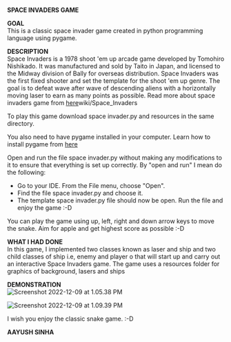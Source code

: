 **SPACE INVADERS GAME**  

**GOAL**  
This is a classic space invader game created in python programming language using pygame.


**DESCRIPTION**  
Space Invaders is a 1978 shoot 'em up arcade game developed by Tomohiro Nishikado. It was manufactured and sold by Taito in Japan, and licensed to the Midway division of Bally for overseas distribution. Space Invaders was the first fixed shooter and set the template for the shoot 'em up genre. The goal is to defeat wave after wave of descending aliens with a horizontally moving laser to earn as many points as possible. Read more about space invaders game from [here](https://en.wikipedia.org/)wiki/Space_Invaders


To play this game download space invader.py and resources in the same directory. 

You also need to have pygame installed in your computer. Learn how to install pygame from [here](https://www.pygame.org/wiki/GettingStarted#Pygame%20Installation)

Open and run the file space invader.py without making any modifications to it to ensure that everything is set up correctly. By "open and run" I mean do the following:
* Go to your IDE. From the File menu, choose "Open".
* Find the file space invader.py and choose it.
* The template space invader.py file should now be open. Run the file and enjoy the game :-D

You can play the game using up, left, right and down arrow keys to move the snake. Aim for apple and get highest score as possible :-D


**WHAT I HAD DONE**  
In this game, I implemented two classes known as laser and ship and two child classes of ship i.e, enemy and player o that will start up and carry out an interactive Space Invaders game. The game uses a resources folder for graphics of background, lasers and ships

**DEMONSTRATION**  
![Screenshot 2022-12-09 at 1.05.38 PM](https://github.com/aayushsinha0706/Play-With-Python/blob/main/Space%20Invaders%20Game/Images/Screenshot%202022-12-09%20at%201.05.38%20PM.png)

![Screenshot 2022-12-09 at 1.09.39 PM](https://github.com/aayushsinha0706/Play-With-Python/blob/main/Space%20Invaders%20Game/Images/Screenshot%202022-12-09%20at%201.09.39%20PM.png)


I wish you enjoy the classic snake game. :-D

**AAYUSH SINHA**  
